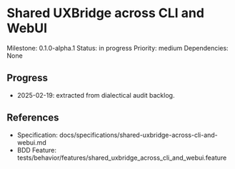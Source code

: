 # Shared UXBridge across CLI and WebUI
Milestone: 0.1.0-alpha.1
Status: in progress
Priority: medium
Dependencies: None

## Progress
- 2025-02-19: extracted from dialectical audit backlog.

## References
- Specification: docs/specifications/shared-uxbridge-across-cli-and-webui.md
- BDD Feature: tests/behavior/features/shared_uxbridge_across_cli_and_webui.feature
